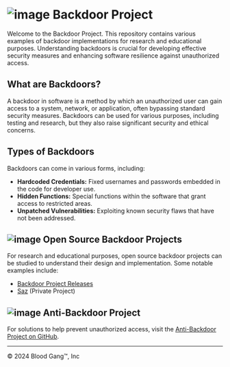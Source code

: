 # ![image](https://static.wixstatic.com/media/4585c8_562a61587130440b8df3e8d713ad29bf~mv2.png/v1/fill/w_70,h_75,al_c,q_85,usm_0.66_1.00_0.01,enc_auto/blood%20gang%20icon.png) Backdoor Project

Welcome to the Backdoor Project. This repository contains various examples of backdoor implementations for research and educational purposes. Understanding backdoors is crucial for developing effective security measures and enhancing software resilience against unauthorized access.

## What are Backdoors?

A backdoor in software is a method by which an unauthorized user can gain access to a system, network, or application, often bypassing standard security measures. Backdoors can be used for various purposes, including testing and research, but they also raise significant security and ethical concerns.

## Types of Backdoors

Backdoors can come in various forms, including:

- **Hardcoded Credentials:** Fixed usernames and passwords embedded in the code for developer use.
- **Hidden Functions:** Special functions within the software that grant access to restricted areas.
- **Unpatched Vulnerabilities:** Exploiting known security flaws that have not been addressed.

## ![image](https://github.com/user-attachments/assets/cfd084e7-ec1c-4632-9463-df3373b51b19) Open Source Backdoor Projects

For research and educational purposes, open source backdoor projects can be studied to understand their design and implementation. Some notable examples include:

- [Backdoor Project Releases](https://github.com/Blood-Gang-Inc/backdoor/releases)
- [Saz](https://github.com/Blood-Gang-Inc/Saz) (Private Project)

## ![image](https://github.com/user-attachments/assets/ba78de70-ec68-45e8-8d4b-fbc5de812820) Anti-Backdoor Project

For solutions to help prevent unauthorized access, visit the [Anti-Backdoor Project on GitHub](https://github.com/Blood-Gang-Inc/Anti-Backdoor).

---

&copy; 2024 Blood Gang™️, Inc
